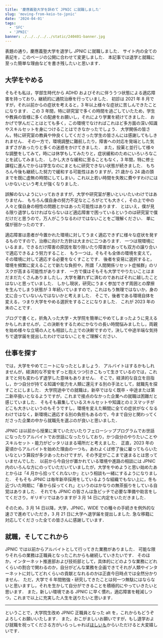 ```yaml
---
title: '慶應義塾大学を辞めて JPNIC に就職しました'
slug: 'moving-from-keio-to-jpnic'
date: '2024-04-01'
tags:
  - 'SFC'
  - 'JPNIC'
banner: ./../../../../static/240401-banner.jpg
---
```


表題の通り，慶應義塾大学を退学し JPNIC に就職しました．
サイト内の全ての表記を，このページの公開に合わせて変更しました．
本記事では退学と就職に至った簡単な理由などを書き残したいと思います．

## 大学をやめる

そもそも私は，学部生時代から ADHD およびそれに伴ううつ状態による適応障害を持っており，継続的に通院治療を行っていました．
初診は 2021 年 8 月ですが，それ以前からの症状を考えると，3 年以上様々な症状に苦しんできたことになります．
この 3 年間，特に研究室で多くの時間を過ごしていたため，学生や教員の皆様に多くの配慮をお願いし，それにより学業を続けてきました．
おかげで学んだことはとても多く，この環境でなければこれほど多方面の深い知識やスキルセットを身につけることはできなかったでしょう．
大学関係の皆さん，特に研究室の教員や仲良くしてくださった学生の皆さんには感謝してもしきれません．
その一方で，環境調整に難航したり，障害への対応を発端とした気まずさがあったりと多くの迷惑をかけてきました．
また，投薬と並行して様々な調整をしてみて，時には休学もしてみたりと，症状緩和のためにいろいろなことを試してみました．
しかし大きな緩和に至ることもなく，3 年間，特に修士課程に進んでからは学生なのにまともに研究できない状態が続きました．
もちろん今後も継続した努力で緩和する可能性はありますが，21 歳から 24 歳の頭までを既に虚無の時間にしてしまい，これ以上若い時間を失敗に費やすわけにはいかないという考えが強くなりました．

誤解のないようにいっておきますが，大学や研究室が悪いといいたいわけではありません．
もちろん僕自身の努力不足なところがとても大きく，その上で中の人々と僕自身の相性の問題とかはあった可能性はあります．
とはいえ，僕が見る限り退学しなければならないほど適応障害で困っているというのは研究室で僕だけだと思うので，万人がこうなるわけではないことをご理解ください．
単に僕が弱かったのです．

適応障害は患者が今置かれた環境に対してうまく適応できずに様々な症状を発するものですので，治療に向けた方針は大まかに二つあります．
一つは現環境にいるまま，できるだけ障害の原因を取り除いたり障害があっても双方の譲り合いで適応できるよう努力すること．
もう一つは，そもそも全体の環境を変えて，その環境に対して適応する必要をなくすことです．
後者を安易に選択すると，環境を頻繁に変えることで新たな負担や，所謂「人間関係リセット症候群」のリスクが高まる可能性があります．
一方で僕はそもそも大学でやりたいことはまだまだたくさんありましたし，大学を離れずに済むのであればそれに越したことはないと思っていました．
しかし現状，研究にうまく参加できず周囲との摩擦を生んでしまう状態が 3 年続いていますので，これはもう無理ではないか，身の丈に合っていないんではないかと考えました．
そこで，後者である環境自体を変える，つまり大学をやめる選択をすることになりました．
これが 2023 年の末のことです．

ブログで書くと，折角入った大学・大学院を簡単にやめてしまったように見えるかもしれませんが，この決断をするためにかなりの長い時間悩みましたし，両親を始め様々な立場の人とも相談した上での決断ですので，決して中途半端な気持ちで退学届を提出したわけではないことをご理解ください．

## 仕事を探す

では，大学をやめてニートになったとしましょう．
アルバイトはするかもしれませんが，経済的な不安をずっと抱えつつ引きこもって生きているのでは，これまでと何も変わらず退学した意味もありません．
そこで，経済的な自立を目指し，かつ自分が持てる知識や能力を人類に還元する別の手法として，就職先を探すことにしました．
大学院途中での就職は，新卒ではなく既卒・中途または第二新卒扱いとなるようですが，これまで接点のなかった企業への就職は困難だと感じていました．
そもそも募集しているスキルセットや知識とのミスマッチがどこも大きいというのもそうですし，環境を変えた瞬間に全ての症状がなくなるわけではなく，新環境に適応する別の負担もあるので，今まで自分と関わってくださった企業の中から就職先を選ぶのが良いと思いました．

JPNIC は以前から授業に来ていただいたりフェローシッププログラムでお世話になったりアルバイトでお世話になったりしており，かつ自分のやりたいことやスキルセット・能力がピッタリはまる場所だと考えました．
正直，2023 年の夏頃からアルバイトを始めた理由の一つも，あわよくば修了後に雇ってもらいたいなという算段が多少あったわけですが，その予定がここまで速まるとは思っていませんでした．
以前から今自分が置かれている環境や進路の相談には JPNIC 内のいろんな方にのっていただいていましたが，大学をやめようと思い始めたあとからは「4 月から拾ってくれないか」という相談も一緒にするようになりました．
そもそも JPNIC は毎年新卒採用をしているような組織でもない上に，冬も近づいた時期に「春から採ってくれ」というのはかなりの無茶振りをしている自覚はありました．
それでも JPNIC の皆さんは急ピッチで必要な準備や助言をしてくださり，ギリギリではありますが 3 月 14 日に内定をいただきました．

そのため，3 月 14 日以降，大学，JPNIC，WIDE での種々の手続きを例外的な速さで進めていただき，3 月 21 日に大学へ退学届を提出しました.
急な移籍に対応してくださった全ての皆さんに感謝しています．

## 就職，そしてこれから

JPNIC では以前からアルバイトとして行ってきた業務がありました．
可能な限りそれらの業務は正職員となったこれからも継続していきたいです．
そのほか，インターネット推進部および技術部として，具体的にどのような業務にどれくらいの割合で関わるのか，自分がどんな業務を企画できてそれが人類やインターネットに対してどれくらいの貢献となれるのかは正直今日時点では全然分かりません．
ただ，大学で 6 年間勉強・研究してきたことは何一つ無駄にはならないと思いますし，それを生かして自分ができることを積極的にやっていきたいと思います．
また，新しい環境である JPNIC に早く慣れ，適応障害を軽減しつつ，これまで以上に充実した人生を送りたいと思います．

---

ということで，大学院生改め JPNIC 正職員となった alt を，これからもどうぞよろしくお願いいたします．
また，おこがましいお願いですが，もし退学および就職を祝ってくださる方がいらっしゃれば[ほしいも](https://www.amazon.jp/hz/wishlist/ls/1C1K0LQHIITP9)からいただけると大変嬉しいです．

